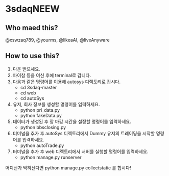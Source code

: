 # 3sdaqNEEW
## Who maed this?
@xswzaq789, @yourms, @likeaAI, @liveAnyware
## How to use this?

1. 다운 받으세요.
2. 파이참 등을 여신 후에 terminal로 갑니다.
3. 다음과 같은 명령어를 이용해 autosys 디렉토리로 갑시다.
   - cd 3sdaq-master
   - cd web
   - cd autoSys
4. 유저, 회사 정보를 생성할 명령어를 입력하세요.
   - python pri_data.py
   - python fakeData.py
5. 데이터가 생성된 후 장 마감 시간을 설정할 명령어를 입력하세요.
   - python bbsclosing.py
6. 터미널을 추가 후 autoSys 디렉토리에서 Dummy 유저의 트레이딩을 시작할 명령어를 입력하세요.
   - python autoTrade.py
7. 터미널을 추가 후 web 디렉토리에서 서버를 실행할 명령어를 입력하세요.
   - python manage.py runserver  

어디선가 막히신다면 python manage.py collectstatic 를 합시다!
